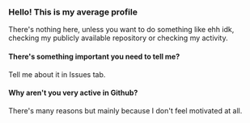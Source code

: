 ### Hello! This is my average profile
There's nothing here, unless you want to do something
like ehh idk, checking my publicly available repository or checking my activity.

#### There's something important you need to tell me?
Tell me about it in Issues tab.
#### Why aren't you very active in Github?
There's many reasons but mainly because I don't feel motivated at all.

<!--
**DarkbitNetwork/DarkbitNetwork** is a ✨ _special_ ✨ repository because its `README.md` (this file) appears on your GitHub profile.

Here are some ideas to get you started:

- 🔭 I’m currently working on ...
- 🌱 I’m currently learning ...
- 👯 I’m looking to collaborate on ...
- 🤔 I’m looking for help with ...
- 💬 Ask me about ...
- 📫 How to reach me: ...
- 😄 Pronouns: ...
- ⚡ Fun fact: ...
-->
